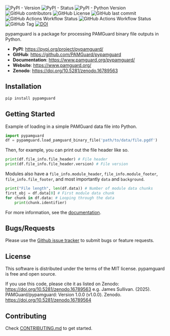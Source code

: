 ![PyPI - Version](https://img.shields.io/pypi/v/pypamguard?label=pypi)
![PyPI - Status](https://img.shields.io/pypi/status/pypamguard)
![PyPI - Python Version](https://img.shields.io/pypi/pyversions/pypamguard)
![GitHub contributors](https://img.shields.io/github/contributors/PAMGuard/pypamguard)
![GitHub License](https://img.shields.io/github/license/PAMGuard/pypamguard)
![GitHub last commit](https://img.shields.io/github/last-commit/PAMGuard/pypamguard)
![GitHub Actions Workflow Status](https://img.shields.io/github/actions/workflow/status/PAMGuard/pypamguard/tests.yml?label=tests)
![GitHub Actions Workflow Status](https://img.shields.io/github/actions/workflow/status/PAMGuard/pypamguard/documentation.yml?label=docs)
![GitHub Tag](https://img.shields.io/github/v/tag/PAMGuard/pypamguard?label="github-version")
[![DOI](https://zenodo.org/badge/DOI/10.5281/zenodo.16789563.svg)](https://doi.org/10.5281/zenodo.16789563)

pypamguard is a package for processing PAMGuard binary file outputs in Python.

* **PyPI**: https://pypi.org/project/pypamguard/
* **GitHub**: https://github.com/PAMGuard/pypamguard
* **Documentation**: https://www.pamguard.org/pypamguard/
* **Website**: https://www.pamguard.org/
* **Zenodo**: https://doi.org/10.5281/zenodo.16789563

## Installation

```bash
pip install pypamguard
```

## Getting Started

Example of loading in a simple PAMGuard data file into Python.

```python
import pypamguard
df = pypamguard.load_pamguard_binary_file('path/to/data/file.pgdf')
```

Then, for example, you can print out the file header like so.

```python
print(df.file_info.file_header) # File header
print(df.file_info.file_header.version) # File version
```

Modules also have a `file_info.module_header`, `file_info.module_footer`, `file_info.file_footer`, and most importantly `data` and `background`. 

```python
print("File length", len(df.data)) # Number of module data chunks
first_obj = df.data[0] # First module data chunk
for chunk in df.data: # Looping through the data
    print(chunk.identifier)
```

For more information, see the [documentation](https://www.pamguard.org/pypamguard/).

## Bugs/Requests

Please use the [Github issue tracker](https://github.com/PAMGuard/pypamguard/issues) to submit bugs or feature requests.

## License

This software is distributed under the terms of the MIT license. pypamguard is free and open source. 

If you use this code, please cite it as listed on Zenodo: https://doi.org/10.5281/zenodo.16789563
e.g. James Sullivan. (2025). PAMGuard/pypamguard: Version 1.0.0 (v1.0.0). Zenodo. https://doi.org/10.5281/zenodo.16789564

## Contributing

Check [CONTRIBUTING.md](CONTRIBUTING.md) to get started.

